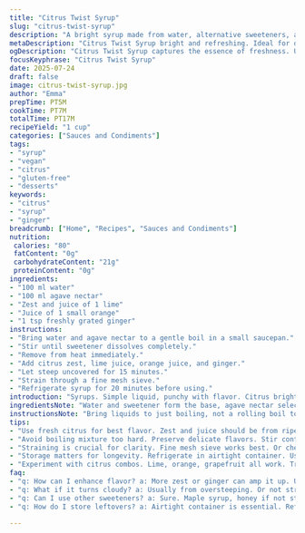 ```yaml
---
title: "Citrus Twist Syrup"
slug: "citrus-twist-syrup"
description: "A bright syrup made from water, alternative sweeteners, and the zest and juice of fresh citrus fruits with a hint of ginger. Adjusted proportions for a tangier flavor. Infused briefly, then strained and chilled for quick use. Suitable for vegan, gluten-free, nut-free diets."
metaDescription: "Citrus Twist Syrup bright and refreshing. Ideal for drinks and desserts. Quick recipe with agave nectar and fresh citrus flavors."
ogDescription: "Citrus Twist Syrup captures the essence of freshness. Use lime, orange, and ginger for a delicious mix. Perfect for various diets."
focusKeyphrase: "Citrus Twist Syrup"
date: 2025-07-24
draft: false
image: citrus-twist-syrup.jpg
author: "Emma"
prepTime: PT5M
cookTime: PT7M
totalTime: PT17M
recipeYield: "1 cup"
categories: ["Sauces and Condiments"]
tags:
- "syrup"
- "vegan"
- "citrus"
- "gluten-free"
- "desserts"
keywords:
- "citrus"
- "syrup"
- "ginger"
breadcrumb: ["Home", "Recipes", "Sauces and Condiments"]
nutrition: 
 calories: "80"
 fatContent: "0g"
 carbohydrateContent: "21g"
 proteinContent: "0g"
ingredients:
- "100 ml water"
- "100 ml agave nectar"
- "Zest and juice of 1 lime"
- "Juice of 1 small orange"
- "1 tsp freshly grated ginger"
instructions:
- "Bring water and agave nectar to a gentle boil in a small saucepan."
- "Stir until sweetener dissolves completely."
- "Remove from heat immediately."
- "Add citrus zest, lime juice, orange juice, and ginger."
- "Let steep uncovered for 15 minutes."
- "Strain through a fine mesh sieve."
- "Refrigerate syrup for 20 minutes before using."
introduction: "Syrups. Simple liquid, punchy with flavor. Citrus brightens, wild and fresh. Not just lemon, lime joins in. Orange adds subtle roundness. Ginger’s spicy touch. Quick simmer, short chill. No fuss. No dairy or gluten lurking. Agave instead of sugar, lighter sweetness. Let it soak, then filter. Cold, ready to pour. Drinks, desserts, drizzle. Something different from usual sweeteners. Sharp, balanced notes to zip up whatever needs. Quick but flavorful, small batch. Works vegan or allergy-sensitive. Taste changes with fresh zest. Different citrus combos. Tiny twist but big impact."
ingredientsNote: "Water and sweetener form the base, agave nectar selected here to reduce sucrose levels and bring mild floral notes unlike plain sugar. Using 100 ml each shrinks volume slightly, concentrating flavors. Citrus mix goes beyond simple lemon. Lime zest and juice bring tartness and bitterness, while orange juice softens acidity, creating layered aromas. Ginger adds warmth without heat, fresh-grated for crispness. Alternative sweeteners or small amounts of honey can swap if not strictly vegan. Adjust zest amounts for strength; lime skin is potent. This blend suits allergy-friendly cooking: gluten-free, dairy-free, nut-free, egg-free. Keep syrup refrigerated to conserve freshness."
instructionsNote: "Bring liquids to just boiling, not a rolling boil to preserve delicate aromatics from zest and ginger. Stir gently until agave fully dissolved—this prevents a gritty texture later. Remove from heat quickly to avoid cooking citrus juices, which can turn bitter. Add zest, ginger, and citrus juices right after extraction to maximize infusion. Fifteen minutes steep is slightly longer than original to deepen flavor impact, but not too long to avoid cloudiness. Use a fine-mesh sieve or cheesecloth for clarity. Refrigerate at least twenty minutes, chilling helps syrup thicken a little and improves shelf life. Use cold or room temperature in beverages, drizzle over desserts or fruit salads. Store in airtight container for up to one week."
tips:
- "Use fresh citrus for best flavor. Zest and juice should be from ripe fruits. More zest means more punch. Adjust ginger too. Go easy, or add extra for kick. Gently simmer."
- "Avoid boiling mixture too hard. Preserve delicate flavors. Stir continuously until fully dissolved. Gritty texture is unwanted. Remove promptly from heat. Immediate is key to keeping bright flavors."
- "Straining is crucial for clarity. Fine mesh sieve works best. Or cheesecloth for ultra-smooth syrup. Cloudiness spoils the look. Aim for a clear finish. Let cool after straining."
- "Storage matters for longevity. Refrigerate in airtight container. Use within a week for optimal flavors. Freeze small amounts too if longer storage needed. Easy to thaw."
- "Experiment with citrus combos. Lime, orange, grapefruit all work. Try less familiar fruits too. Make it your own. Adjust sweetness by varying agave levels. Customize to preference."
faq:
- "q: How can I enhance flavor? a: More zest or ginger can amp it up. Use mixed citruses for unique taste profiles. Experiment with ratios. Get creative, taste as you go."
- "q: What if it turns cloudy? a: Usually from oversteeping. Or not straining well enough. Strain twice if necessary. Keep infusion time shorter next time. Achieve clarity."
- "q: Can I use other sweeteners? a: Sure. Maple syrup, honey if not strictly vegan. Adjust measurements to sweetness level. Start with less, taste and add. Simple."
- "q: How do I store leftovers? a: Airtight container is essential. Refrigeration for up to a week. Frost potential for longer-term storage too. Portions for quick use."

---
```

